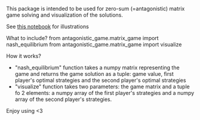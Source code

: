 This package is intended to be used for zero-sum (=antagonistic) matrix game solving and visualization of the solutions.

See [this notebook](!https://github.com/oscar-foxtrot/antagonistic_game_solver/blob/main/Workflow.ipynb) for illustrations 

What to include?
from antagonistic_game.matrix_game import nash_equilibrium
from antagonistic_game.matrix_game import visualize

How it works?
- "nash_equilibrium" function takes a numpy matrix representing the game and returns the game solution as a tuple: game value, first player's optimal strategies and the second player's optimal strategies
- "visualize" function takes two parameters: the game matrix and a tuple fo 2 elements: a numpy array of the first player's strategies and a numpy array of the second player's strategies.

Enjoy using <3

